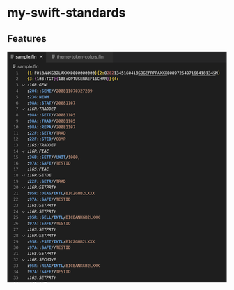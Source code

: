 # my-swift-standards

## Features

![highlight](https://raw.githubusercontent.com/hanz-taister/my-swift-standards/master/images/highlight.png)